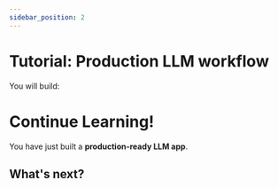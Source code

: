 ```yaml
---
sidebar_position: 2
---
```


# Tutorial: Production LLM workflow

You will build:

# Continue Learning!

You have just built a **production-ready LLM app**.

## What's next?

